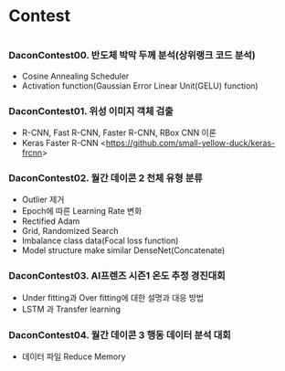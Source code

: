 # Contest

#
### DaconContest00. 반도체 박막 두께 분석(상위랭크 코드 분석)
- Cosine Annealing Scheduler
- Activation function(Gaussian Error Linear Unit(GELU) function)

### DaconContest01. 위성 이미지 객체 검출
- R-CNN, Fast R-CNN, Faster R-CNN, RBox CNN 이론
- Keras Faster R-CNN <<https://github.com/small-yellow-duck/keras-frcnn>>

### DaconContest02. 월간 데이콘 2 천체 유형 분류
- Outlier 제거
- Epoch에 따른 Learning Rate 변화
- Rectified Adam
- Grid, Randomized Search
- Imbalance class data(Focal loss function)
- Model structure make similar DenseNet(Concatenate)

### DaconContest03. AI프렌즈 시즌1 온도 추정 경진대회
- Under fitting과 Over fitting에 대한 설명과 대응 방법
- LSTM 과 Transfer learning

### DaconContest04. 월간 데이콘 3 행동 데이터 분석 대회
- 데이터 파일 Reduce Memory
